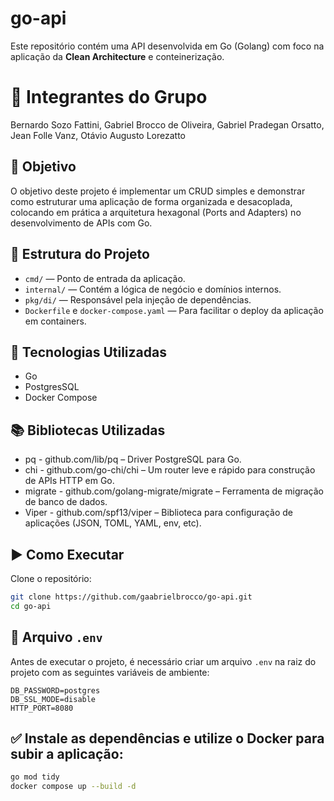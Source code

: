 # go-api

Este repositório contém uma API desenvolvida em Go (Golang) com foco na aplicação da **Clean Architecture** e conteinerização.

# 👤 Integrantes do Grupo

Bernardo Sozo Fattini, Gabriel Brocco de Oliveira, Gabriel Pradegan Orsatto, Jean Folle Vanz, Otávio Augusto Lorezatto

## 📌 Objetivo

O objetivo deste projeto é implementar um CRUD simples e demonstrar como estruturar uma aplicação de forma organizada e desacoplada, colocando em prática a arquitetura hexagonal (Ports and Adapters) no desenvolvimento de APIs com Go.

## 📁 Estrutura do Projeto

- `cmd/` — Ponto de entrada da aplicação.
- `internal/` — Contém a lógica de negócio e domínios internos.
- `pkg/di/` — Responsável pela injeção de dependências.
- `Dockerfile` e `docker-compose.yaml` — Para facilitar o deploy da aplicação em containers.

## 🚀 Tecnologias Utilizadas

- Go
- PostgresSQL
- Docker Compose

## 📚 Bibliotecas Utilizadas

- pq - github.com/lib/pq – Driver PostgreSQL para Go.
- chi - github.com/go-chi/chi – Um router leve e rápido para construção de APIs HTTP em Go.
- migrate - github.com/golang-migrate/migrate – Ferramenta de migração de banco de dados.
- Viper - github.com/spf13/viper – Biblioteca para configuração de aplicações (JSON, TOML, YAML, env, etc).

## ▶️ Como Executar

Clone o repositório:

```bash
git clone https://github.com/gaabrielbrocco/go-api.git
cd go-api
```
## 📝 Arquivo `.env`

Antes de executar o projeto, é necessário criar um arquivo `.env` na raiz do projeto com as seguintes variáveis de ambiente:

```env
DB_PASSWORD=postgres
DB_SSL_MODE=disable
HTTP_PORT=8080
```
## ✅ Instale as dependências e utilize o Docker para subir a aplicação:

```bash
go mod tidy
docker compose up --build -d
